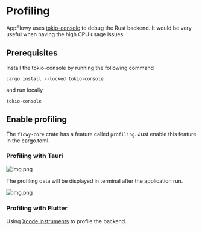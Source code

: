 # Profiling

AppFlowy uses [tokio-console](https://github.com/tokio-rs/console) to debug the Rust backend. It would be very useful when having the high CPU usage issues.

## Prerequisites

Install the tokio-console by running the following command

```shell
cargo install --locked tokio-console
```

and run locally

```shell
tokio-console
```

## Enable profiling

The `flowy-core` crate has a feature called `profiling`. Just enable this feature in the cargo.toml.

### Profiling with Tauri

![img.png](assets/enable\_profiling\_in\_tauri.png)

The profiling data will be displayed in terminal after the application run.

![img.png](assets/console\_tauri.png)

### Profiling with Flutter

Using [Xcode instruments](https://github.com/cmyr/cargo-instruments) to profile the backend.

